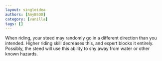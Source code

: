 ```yaml
---
layout: singleidea
authors: [AmyBSOD]
category: [vanilla]
tags: []
---
```

When riding, your steed may randomly go in a different direction than you intended. Higher riding skill decreases this, and expert blocks it entirely. Possibly, the steed will use this ability to shy away from water or other known hazards.

